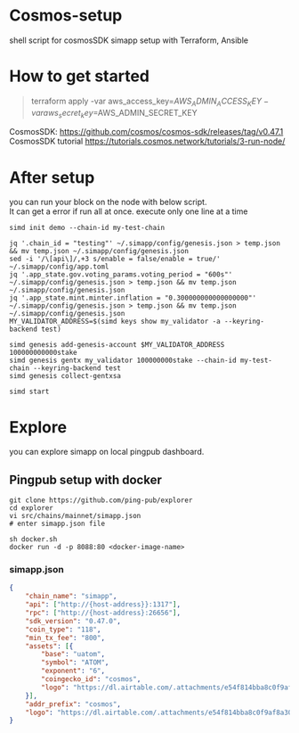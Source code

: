 # Cosmos-setup
 shell script for cosmosSDK simapp setup with Terraform, Ansible

# How to get started
> terraform apply -var aws_access_key=$AWS_ADMIN_ACCESS_KEY -var aws_secret_key=$AWS_ADMIN_SECRET_KEY
 
CosmosSDK: https://github.com/cosmos/cosmos-sdk/releases/tag/v0.47.1 <br/>
CosmosSDK tutorial https://tutorials.cosmos.network/tutorials/3-run-node/


# After setup 
 you can run your block on the node with below script. <br/>
It can get a error if run all at once. execute only one line at a time
````shell
simd init demo --chain-id my-test-chain

jq '.chain_id = "testing"' ~/.simapp/config/genesis.json > temp.json && mv temp.json ~/.simapp/config/genesis.json
sed -i '/\[api\]/,+3 s/enable = false/enable = true/' ~/.simapp/config/app.toml
jq '.app_state.gov.voting_params.voting_period = "600s"' ~/.simapp/config/genesis.json > temp.json && mv temp.json ~/.simapp/config/genesis.json
jq '.app_state.mint.minter.inflation = "0.300000000000000000"' ~/.simapp/config/genesis.json > temp.json && mv temp.json ~/.simapp/config/genesis.json
MY_VALIDATOR_ADDRESS=$(simd keys show my_validator -a --keyring-backend test)

simd genesis add-genesis-account $MY_VALIDATOR_ADDRESS 100000000000stake
simd genesis gentx my_validator 100000000stake --chain-id my-test-chain --keyring-backend test
simd genesis collect-gentxsa

simd start 
````


# Explore
 you can explore simapp on local pingpub dashboard. 

## Pingpub setup with docker
````shell
git clone https://github.com/ping-pub/explorer
cd explorer
vi src/chains/mainnet/simapp.json
# enter simapp.json file

sh docker.sh
docker run -d -p 8088:80 <docker-image-name>
````

### simapp.json
```json 
{
    "chain_name": "simapp",
    "api": ["http://{host-address}}:1317"], 
    "rpc": ["http://{host-address}:26656"],
    "sdk_version": "0.47.0",
    "coin_type": "118",
    "min_tx_fee": "800",
    "assets": [{
        "base": "uatom",
        "symbol": "ATOM",
        "exponent": "6",
        "coingecko_id": "cosmos", 
        "logo": "https://dl.airtable.com/.attachments/e54f814bba8c0f9af8a3056020210de0/2d1155fb/cosmos-hub.svg"
    }],
    "addr_prefix": "cosmos",
    "logo": "https://dl.airtable.com/.attachments/e54f814bba8c0f9af8a3056020210de0/2d1155fb/cosmos-hub.svg"
}
```